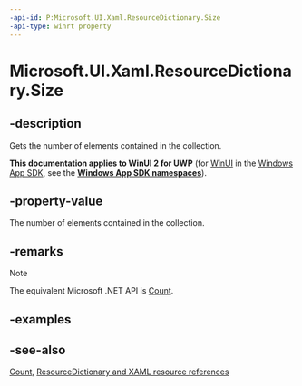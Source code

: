 ```yaml
---
-api-id: P:Microsoft.UI.Xaml.ResourceDictionary.Size
-api-type: winrt property
---
```


<!-- Property syntax
public uint Size { get; }
-->

# Microsoft.UI.Xaml.ResourceDictionary.Size

## -description
Gets the number of elements contained in the collection.

**This documentation applies to WinUI 2 for UWP** (for [WinUI](/windows/apps/winui/winui3/) in the [Windows App SDK](/windows/apps/windows-app-sdk/), see the **[Windows App SDK namespaces](/windows/windows-app-sdk/api/winrt/)**).

## -property-value
The number of elements contained in the collection.

## -remarks
> [!NOTE]
> The equivalent Microsoft .NET  API is [Count](resourcedictionary_count.md).

## -examples

## -see-also
[Count](resourcedictionary_count.md), [ResourceDictionary and XAML resource references](/windows/uwp/controls-and-patterns/resourcedictionary-and-xaml-resource-references)
